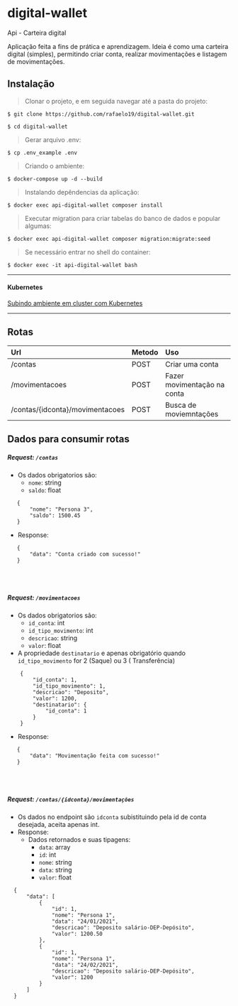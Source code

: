 # digital-wallet
Api - Carteira digital

Aplicação feita a fins de prática e aprendizagem.
Ideia é como uma carteira digital (simples), permitindo criar conta, realizar movimentações e listagem de movimentações.

## Instalação

> Clonar o projeto, e em seguida navegar até a pasta do projeto:
```
$ git clone https://github.com/rafaelo19/digital-wallet.git

$ cd digital-wallet
```

> Gerar arquivo .env:
```
$ cp .env_example .env
```

> Criando o ambiente:
```
$ docker-compose up -d --build
```

> Instalando depêndencias da aplicação:
```
$ docker exec api-digital-wallet composer install
```

> Executar migration para criar tabelas do banco de dados e popular algumas:
```
$ docker exec api-digital-wallet composer migration:migrate:seed
```

> Se necessário entrar no shell do container:
```
$ docker exec -it api-digital-wallet bash
```
---
#### Kubernetes

[Subindo ambiente em cluster com Kubernetes](https://github.com/rafaelo19/digital-wallet/tree/main/.k8s/helm/README.md)

---
## Rotas
| Url                              | Metodo  |  Uso                        |
| :--------------------------------|:--------| :---------------------------|
| /contas                          | POST    | Criar uma conta             |
| /movimentacoes                   | POST    | Fazer movimentação na conta |
| /contas/{idconta}/movimentacoes  | POST    | Busca de moviemntações      |

## Dados para consumir rotas

##### Request: `/contas` 

 - Os dados obrigatorios são: 
     * `nome`: string 
     * `saldo`: float
  ```
     {
         "nome": "Persona 3",
         "saldo": 1500.45
     }
 ```
 - Response:
 ```
    {
        "data": "Conta criado com sucesso!"
    }
 ```

<br></br>

##### Request: `/movimentacoes` 
 
 - Os dados obrigatorios são: 
    * `id_conta`: int 
    * `id_tipo_movimento`: int
    * `descricao`: string
    * `valor`: float
  - A propriedade `destinatario` e apenas obrigatório quando `id_tipo_movimento` for 2 (Saque) ou 3 (
Transferência)

 ```
     {
         "id_conta": 1,
         "id_tipo_movimento": 1,
         "descricao": "Deposito",
         "valor": 1200,
         "destinatario": {
             "id_conta": 1
         }
     }
 ```
 - Response:
 ```
    {
        "data": "Movimentação feita com sucesso!"
    }
 ```
<br></br>

##### Request: `/contas/{idconta}/movimentações` 
 
 - Os dados no endpoint são `idconta` subistituindo pela id de conta desejada, aceita apenas int.
 - Response:
    - Dados retornados e suas tipagens:
        * `data`: array
        * `id`: int 
        * `nome`: string
        * `data`: string
        * `valor`: float
 ```
   {
       "data": [
           {
               "id": 1,
               "nome": "Persona 1",
               "data": "24/01/2021",
               "descricao": "Deposito salário-DEP-Depósito",
               "valor": 1200.50
           },
           {
               "id": 1,
               "nome": "Persona 1",
               "data": "24/02/2021",
               "descricao": "Deposito salário-DEP-Depósito",
               "valor": 1200
           }
       ]
   }
 ```
  
  
 
